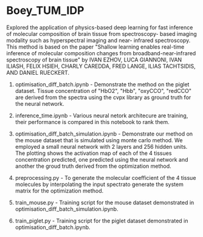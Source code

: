 # Boey_TUM_IDP
Explored the application of physics-based deep learning for fast inference of molecular composition of brain tissue from spectroscopy- based imaging modality such as hyperspectral imaging and near- infrared spectroscopy. This method is based on the paper "Shallow learning enables real-time inference of molecular composition changes from broadband-near-infrared spectroscopy of brain tissue" by IVAN EZHOV, LUCA GIANNONI, IVAN ILIASH, FELIX HSIEH, CHARLY CAREDDA, FRED LANGE, ILIAS TACHTSIDIS, AND DANIEL RUECKERT.

1. optimisation_diff_batch.ipynb - Demonstrate the method on the piglet dataset. Tissue concentration of "HbO2", "Hbb", "oxyCCO", "redCCO" are derived from the spectra using the cvpx library as ground truth for the neural network.

2. inference_time.ipynb - Various neural netork architecure are training, their performance is compared in this notebook to rank them.

3. optimisation_diff_batch_simulation.ipynb - Demonstrate our method on the mouse dataset that is simulated using monte carlo method. We employed a small neural network with 2 layers and 256 hidden units. The plotting shows the activation map of each of the 4 tissues concentration predicted, one predicted using the neural network and another the groud truth derived from the optimization method.

4. preprocessing.py - To generate the molecular coefficient of the 4 tissue molecules by interpolating the input spectrato generate the system matrix for the optimization method.

5. train_mouse.py - Training script for the mouse dataset demonstrated in optimisation_diff_batch_simulation.ipynb.

6. train_piglet.py - Training script for the piglet dataset demonstrated in optimisation_diff_batch.ipynb.
